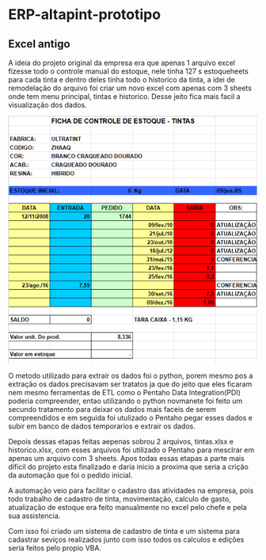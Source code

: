 # ERP-altapint-prototipo


<h2>Excel antigo</h2>
<p>
  A ideia do projeto original da empresa era que apenas 1 arquivo excel fizesse todo o controle manual do estoque, nele tinha 127 s estoqueheets para cada tinta e dentro deles tinha todo o historico da tinta, a idei de remodelação do arquivo foi criar um novo excel com apenas com 3 sheets onde tem menu principal, tintas e historico. Desse jeito fica mais facil a visualização dos dados.
</p>

![Excel Antigo](https://github.com/VictorEMF/ERP-altapint-prototipo/blob/main/02%20-%20ARQUIVOS/IMAGEN/EXCEL%20ANTIGO.png)

<p>
  O metodo utilizado para extrair os dados foi o python, porem mesmo pos a extração os dados precisavam ser tratatos ja que do jeito que eles ficaram nem mesmo ferramentas de ETL como o Pentaho Data Integration(PDI) poderia compreender, entao utilizando o python novmanete foi feito um secundo tratamento para deixar os dados mais faceis de serem compreendidos e em seguida foi utulizado o Pentaho pegar esses dados e subir em banco de dados temporarios e extrair os dados. 
</p>


<p>
  Depois dessas etapas feitas aepenas sobrou 2 arquivos, tintas.xlsx e historico.xlsx, com esses arquivos foi utilizado o Pentaho para mesclrar em apenas um arquivo com 3 sheets. Apos todas essas etapas a parte mais dificil do projeto esta finalizado e daria inicio a proxima que seria a crição da automação que foi o pedido inicial.
</p>
<p>
  A automação veio para facilitar o cadastro das atividades na empresa, pois todo trabalho de cadastro de tinta, movimentação, calculo de gasto, atualização de estoque era feito manualmente no excel pelo chefe e pela sua assistencia.
</p>
<p>
  Com isso foi criado um sistema de cadastro de tinta e um sistema para cadastrar seviços realizados junto com isso todos os calculos e edições seria feitos pelo propio VBA.
</p>
